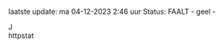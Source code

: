 laatste update: 
ma 04-12-2023  2:46   uur 
Status: FAALT - geel - 
<div class="service R">J</div><div class="service Y">httpstat</div>